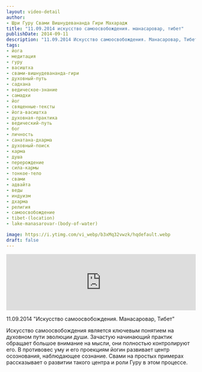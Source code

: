 ```yaml
---
layout: video-detail
author:
- Шри Гуру Свами Вишнудевананда Гири Махарадж
title: "11.09.2014 искусство самоосвобождения. манасаровар, тибет"
publishDate: 2014-09-11
description: "11.09.2014 Искусство самоосвобождения. Манасаровар, Тибет  Искусство самоосвобождения является ключевым понятием на духовном пути эволюции души. Зачастую начинающий практик обращает большое внимание на мысли, они полностью контролируют его. В прот"
tags: 
- йога
- медитация
- гуру
- васиштха
- свами-вишнудевананда-гири
- духовный-путь
- садхана
- ведическое-знание
- самадхи
- йог
- священные-тексты
- йога-васиштха
- духовная-практика
- ведический-путь
- бог
- личность
- санатана-дхарма
- духовный-поиск
- карма
- душа
- перерождение
- сила-кармы
- тонкое-тело
- свами
- адвайта
- веды
- индуизм
- дхарма
- религия
- самоосвобождение
- tibet-(location)
- lake-manasarovar-(body-of-water)

image: https://i.ytimg.com/vi_webp/b3xMq32vwzk/hqdefault.webp
draft: false
---
```


<iframe width="100%" src="https://www.youtube.com/embed/b3xMq32vwzk" frameborder="0" allowfullscreen=""></iframe> 

 11.09.2014 "Искусство самоосвобождения. Манасаровар, Тибет"

 Искусство самоосвобождения является ключевым понятием на духовном пути эволюции души. Зачастую начинающий практик обращает большое внимание на мысли, они полностью контролируют его. В противовес уму и его проекциям йогин развивает центр осознования, наблюдающее сознание. Свами на простых примерах рассказывает о развитии такого центра и роли Гуру в этом процессе.  

  

 
